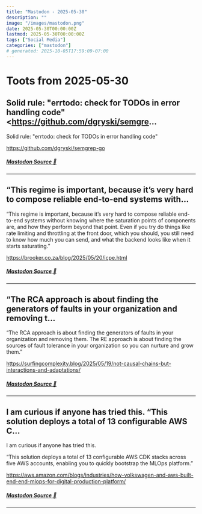 ```yaml
---
title: "Mastodon - 2025-05-30"
description: ""
image: "/images/mastodon.png"
date: 2025-05-30T00:00:00Z
lastmod: 2025-05-30T00:00:00Z
tags: ["Social Media"]
categories: ["mastodon"]
# generated: 2025-10-05T17:59:09-07:00
---
```


# Toots from 2025-05-30

## Solid rule: "errtodo: check for TODOs in error handling code"  <https://github.com/dgryski/semgre...

Solid rule: "errtodo: check for TODOs in error handling code"

<https://github.com/dgryski/semgrep-go>

##### [Mastodon Source 🐘](https://hachyderm.io/@mweagle/114599481008186471)

---

## “This regime is important, because it’s very hard to compose reliable end-to-end systems with...

“This regime is important, because it’s very hard to compose reliable end-to-end systems without knowing where the saturation points of components are, and how they perform beyond that point. Even if you try do things like rate limiting and throttling at the front door, which you should, you still need to know how much you can send, and what the backend looks like when it starts saturating.”

<https://brooker.co.za/blog/2025/05/20/icpe.html>

##### [Mastodon Source 🐘](https://hachyderm.io/@mweagle/114594928812327136)

---

## “The RCA approach is about finding the generators of faults in your organization and removing t...

“The RCA approach is about finding the generators of faults in your organization and removing them. The RE approach is about finding the sources of fault tolerance in your organization so you can nurture and grow them.”

<https://surfingcomplexity.blog/2025/05/19/not-causal-chains-but-interactions-and-adaptations/>

##### [Mastodon Source 🐘](https://hachyderm.io/@mweagle/114594915387827328)

---

## I am curious if anyone has tried this.  “This solution deploys a total of 13 configurable AWS C...

I am curious if anyone has tried this.

“This solution deploys a total of 13 configurable AWS CDK stacks across five AWS accounts, enabling you to quickly bootstrap the MLOps platform.”

<https://aws.amazon.com/blogs/industries/how-volkswagen-and-aws-built-end-end-mlops-for-digital-production-platform/>

##### [Mastodon Source 🐘](https://hachyderm.io/@mweagle/114594856839138057)

---

